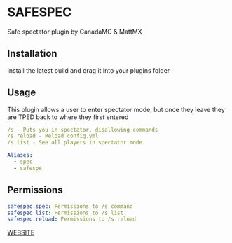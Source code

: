 # SAFESPEC
Safe spectator plugin by CanadaMC & MattMX

## Installation

Install the latest build and drag it into your plugins folder

## Usage

This plugin allows a user to enter spectator mode, but once they leave they are TPED back to where they first entered

```yaml
/s - Puts you in spectator, disallowing commands
/s reload - Reload config.yml
/s list - See all players in spectator mode

Aliases:
  - spec
  - safespe
```

## Permissions
```yaml
safespec.spec: Permissions to /s command
safespec.list: Permissions to /s list
safespec.reload: Permissions to /s reload
```
[WEBSITE](https://discord.gg/canadamc)
